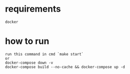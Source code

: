 # requirements 
    docker

# how to run 
    run this command in cmd `make start`
    or
    docker-compose down -v 
    docker-compose build --no-cache && docker-compose up -d
